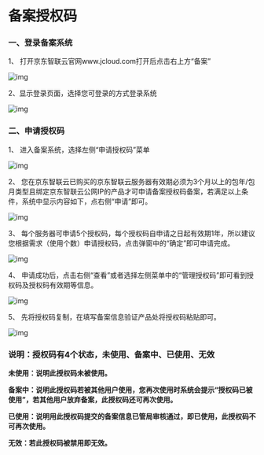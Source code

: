 # 备案授权码

### 一、登录备案系统

1、 打开京东智联云官网www.jcloud.com打开后点击右上方“备案”

![img](https://github.com/jdcloudcom/cn/blob/zhaomeichen-beian-20200903-shouquanma/documentation/Domain-Name-%26-License/Image-Domain/ZMC-Image-Domain/jdcloud-zhuye.png)

2、显示登录页面，选择您可登录的方式登录系统

![img](https://github.com/jdcloudcom/cn/blob/zhaomeichen-beian-20200903-shouquanma/documentation/Domain-Name-%26-License/Image-Domain/ZMC-Image-Domain/jdcloud-denglu.png)

### 二、申请授权码

1、 进入备案系统，选择左侧“申请授权码”菜单

![img](https://github.com/jdcloudcom/cn/blob/zhaomeichen-beian-20200903-shouquanma/documentation/Domain-Name-%26-License/Image-Domain/ZMC-Image-Domain/jdcloud-shouquanma.png)

2、 您在京东智联云已购买的京东智联云服务器有效期必须为3个月以上的包年/包月类型且绑定京东智联云公网IP的产品才可申请备案授权码备案，若满足以上条件，系统中显示内容如下，点右侧“申请”即可。

![img](https://github.com/jdcloudcom/cn/blob/zhaomeichen-beian-20200903-shouquanma/documentation/Domain-Name-%26-License/Image-Domain/ZMC-Image-Domain/jdcloud-shouquanma-shenqing.png)

3、 每个服务器可申请5个授权码，每个授权码自申请之日起有效期1年，所以建议您根据需求（使用个数）申请授权码，点击弹窗中的“确定”即可申请完成。

![img](https://github.com/jdcloudcom/cn/blob/zhaomeichen-beian-20200903-shouquanma/documentation/Domain-Name-%26-License/Image-Domain/ZMC-Image-Domain/jdcloud-shouquanma-youxiaoqi.png)

4、 申请成功后，点击右侧“查看”或者选择左侧菜单中的“管理授权码”即可看到授权码及授权码有效期等信息。

![img](https://github.com/jdcloudcom/cn/blob/zhaomeichen-beian-20200903-shouquanma/documentation/Domain-Name-%26-License/Image-Domain/ZMC-Image-Domain/jdcloud-shouquanma-chakan.png)

5、 先将授权码复制，在填写备案信息验证产品处将授权码粘贴即可。

![img](https://github.com/jdcloudcom/cn/blob/zhaomeichen-beian-20200903-shouquanma/documentation/Domain-Name-%26-License/Image-Domain/ZMC-Image-Domain/jdcloud-shouquanma-guanli.png)

### 说明：授权码有4个状态，未使用、备案中、已使用、无效

 **未使用：说明此授权码未被使用。**

 **备案中：说明此授权码若被其他用户使用，您再次使用时系统会提示“授权码已被使用”，若其他用户放弃备案，此授权码还可再次使用。**

 **已使用：说明用此授权码提交的备案信息已管局审核通过，即已使用，此授权码不可再次使用。**

 **无效：若此授权码被禁用即无效。**
